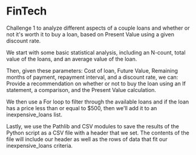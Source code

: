 # FinTech
Challenge 1 to analyze different aspects of a couple loans and whether or not it's worth it to buy a loan, based on Present Value using a given discount rate.

We start with some basic statistical analysis, including an N-count, total value of the loans, and an average value of the loan.

Then, given these parameters: Cost of loan, Future Value, Remaining months of payment, repayment interval, and a discount rate, we can:
    Provide a recommendation on whether or not to buy the loan using an If statement, a comparison, and the Present Value calculation.
    
We then use a For loop to filter through the available loans and if the loan has a price less than or equal to $500, then we'll add it to an inexpensive_loans list.

Lastly, we use the Pathlib and CSV modules to save the results of the Python script as a CSV file with a header that we set. The contents of the file will include our header as well as the rows of data that fit our inexpensive_loans criteria.
